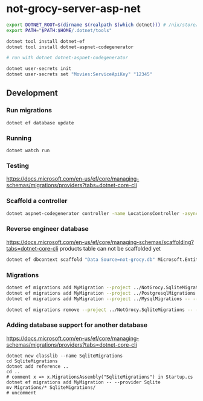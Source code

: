 # not-grocy-server-asp-net

```bash
export DOTNET_ROOT=$(dirname $(realpath $(which dotnet))) # /nix/store/iilqnmp2wq8xlk0d7bsvqi688w181g6n-dotnet-core-combined
export PATH="$PATH:$HOME/.dotnet/tools"

dotnet tool install dotnet-ef
dotnet tool install dotnet-aspnet-codegenerator

# run with dotnet dotnet-aspnet-codegenerator

dotnet user-secrets init
dotnet user-secrets set "Movies:ServiceApiKey" "12345"
```

## Development

### Run migrations

```
dotnet ef database update
```

### Running

```
dotnet watch run
```

### Testing

https://docs.microsoft.com/en-us/ef/core/managing-schemas/migrations/providers?tabs=dotnet-core-cli

### Scaffold a controller

```bash
dotnet aspnet-codegenerator controller -name LocationsController -async -api -m Location -dc LocationContext -outDir Controllers
```

### Reverse engineer database

https://docs.microsoft.com/en-us/ef/core/managing-schemas/scaffolding?tabs=dotnet-core-cli
products table can not be scaffolded yet
```bash
dotnet ef dbcontext scaffold "Data Source=not-grocy.db" Microsoft.EntityFrameworkCore.Sqlite --data-annotations --context NotGrocyContext --context-dir Data --output-dir Models --namespace NotGrocy.Models --context-namespace NotGrocy --force --table api_keys --table batteries --table battery_charge_cycles --table chores --table chores_log --table equipment --table locations --table meal_plan --table permission_hierarchy --table product_barcodes --table product_groups --table quantity_unit_conversions --table quantity_units --table recipes --table recipes_nestings --table recipes_pos --table sessions --table shopping_list --table shopping_lists --table shopping_locations --table stock --table stock_log --table task_categories --table tasks --table user_permissions --table user_settings --table userentities --table userfield_values --table userfields --table userobjects --table users
```

### Migrations

```bash
dotnet ef migrations add MyMigration --project ../NotGrocy.SqliteMigrations -- --provider Sqlite
dotnet ef migrations add MyMigration --project ../PostgresqlMigrations -- --provider Postgresql
dotnet ef migrations add MyMigration --project ../MysqlMigrations -- --provider Mysql

dotnet ef migrations remove --project ../NotGrocy.SqliteMigrations -- --provider Sqlite
```

### Adding database support for another database

https://docs.microsoft.com/en-us/ef/core/managing-schemas/migrations/providers?tabs=dotnet-core-cli

```
dotnet new classlib --name SqliteMigrations
cd SqliteMigrations
dotnet add reference ..
cd ..
# comment x => x.MigrationsAssembly("SqliteMigrations") in Startup.cs
dotnet ef migrations add MyMigration -- --provider Sqlite
mv Migrations/* SqliteMigrations/
# uncomment
```